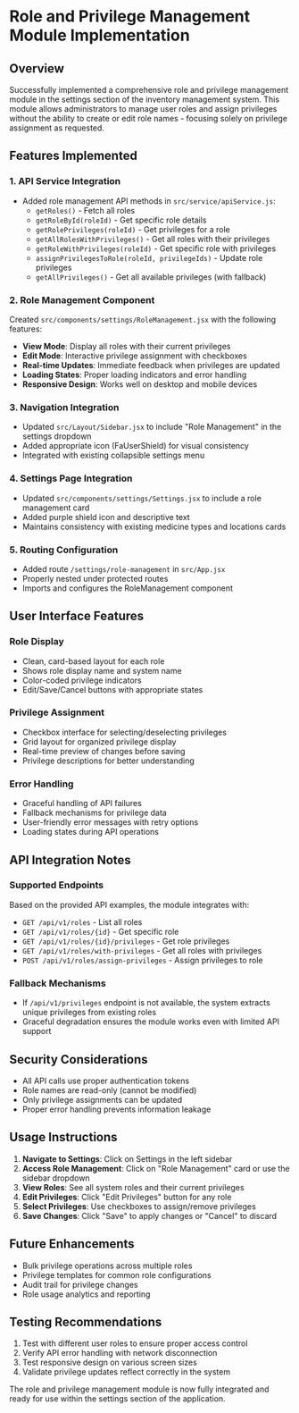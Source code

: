 # Role and Privilege Management Module Implementation

## Overview

Successfully implemented a comprehensive role and privilege management module in the settings section of the inventory management system. This module allows administrators to manage user roles and assign privileges without the ability to create or edit role names - focusing solely on privilege assignment as requested.

## Features Implemented

### 1. API Service Integration

- Added role management API methods in `src/service/apiService.js`:
  - `getRoles()` - Fetch all roles
  - `getRoleById(roleId)` - Get specific role details
  - `getRolePrivileges(roleId)` - Get privileges for a role
  - `getAllRolesWithPrivileges()` - Get all roles with their privileges
  - `getRoleWithPrivileges(roleId)` - Get specific role with privileges
  - `assignPrivilegesToRole(roleId, privilegeIds)` - Update role privileges
  - `getAllPrivileges()` - Get all available privileges (with fallback)

### 2. Role Management Component

Created `src/components/settings/RoleManagement.jsx` with the following features:

- **View Mode**: Display all roles with their current privileges
- **Edit Mode**: Interactive privilege assignment with checkboxes
- **Real-time Updates**: Immediate feedback when privileges are updated
- **Loading States**: Proper loading indicators and error handling
- **Responsive Design**: Works well on desktop and mobile devices

### 3. Navigation Integration

- Updated `src/Layout/Sidebar.jsx` to include "Role Management" in the settings dropdown
- Added appropriate icon (FaUserShield) for visual consistency
- Integrated with existing collapsible settings menu

### 4. Settings Page Integration

- Updated `src/components/settings/Settings.jsx` to include a role management card
- Added purple shield icon and descriptive text
- Maintains consistency with existing medicine types and locations cards

### 5. Routing Configuration

- Added route `/settings/role-management` in `src/App.jsx`
- Properly nested under protected routes
- Imports and configures the RoleManagement component

## User Interface Features

### Role Display

- Clean, card-based layout for each role
- Shows role display name and system name
- Color-coded privilege indicators
- Edit/Save/Cancel buttons with appropriate states

### Privilege Assignment

- Checkbox interface for selecting/deselecting privileges
- Grid layout for organized privilege display
- Real-time preview of changes before saving
- Privilege descriptions for better understanding

### Error Handling

- Graceful handling of API failures
- Fallback mechanisms for privilege data
- User-friendly error messages with retry options
- Loading states during API operations

## API Integration Notes

### Supported Endpoints

Based on the provided API examples, the module integrates with:

- `GET /api/v1/roles` - List all roles
- `GET /api/v1/roles/{id}` - Get specific role
- `GET /api/v1/roles/{id}/privileges` - Get role privileges
- `GET /api/v1/roles/with-privileges` - Get all roles with privileges
- `POST /api/v1/roles/assign-privileges` - Assign privileges to role

### Fallback Mechanisms

- If `/api/v1/privileges` endpoint is not available, the system extracts unique privileges from existing roles
- Graceful degradation ensures the module works even with limited API support

## Security Considerations

- All API calls use proper authentication tokens
- Role names are read-only (cannot be modified)
- Only privilege assignments can be updated
- Proper error handling prevents information leakage

## Usage Instructions

1. **Navigate to Settings**: Click on Settings in the left sidebar
2. **Access Role Management**: Click on "Role Management" card or use the sidebar dropdown
3. **View Roles**: See all system roles and their current privileges
4. **Edit Privileges**: Click "Edit Privileges" button for any role
5. **Select Privileges**: Use checkboxes to assign/remove privileges
6. **Save Changes**: Click "Save" to apply changes or "Cancel" to discard

## Future Enhancements

- Bulk privilege operations across multiple roles
- Privilege templates for common role configurations
- Audit trail for privilege changes
- Role usage analytics and reporting

## Testing Recommendations

1. Test with different user roles to ensure proper access control
2. Verify API error handling with network disconnection
3. Test responsive design on various screen sizes
4. Validate privilege updates reflect correctly in the system

The role and privilege management module is now fully integrated and ready for use within the settings section of the application.
